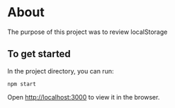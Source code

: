 # About

The purpose of this project was to review localStorage

## To get started

In the project directory, you can run:

`npm start`

Open [http://localhost:3000](http://localhost:3000) to view it in the browser.
